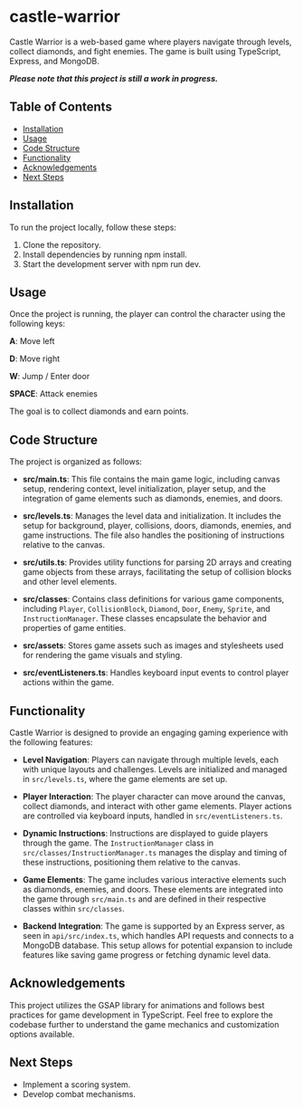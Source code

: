# castle-warrior
Castle Warrior is a web-based game where players navigate through levels, collect diamonds, and fight enemies. The game is built using TypeScript, Express, and MongoDB.

***Please note that this project is still a work in progress.***

## Table of Contents

- [Installation](#installation)
- [Usage](#usage)
- [Code Structure](#code-structure)
- [Functionality](#functionality)
- [Acknowledgements](#acknowledgements)
- [Next Steps](#next-steps)

## Installation
To run the project locally, follow these steps:
 1. Clone the repository.
 2. Install dependencies by running npm install.
 3. Start the development server with npm run dev.

## Usage
Once the project is running, the player can control the character using the following keys:

**A**: Move left

**D**: Move right

**W**: Jump / Enter door

**SPACE**: Attack enemies

The goal is to collect diamonds and earn points.

## Code Structure
The project is organized as follows:

- **src/main.ts**: This file contains the main game logic, including canvas setup, rendering context, level initialization, player setup, and the integration of game elements such as diamonds, enemies, and doors.

- **src/levels.ts**: Manages the level data and initialization. It includes the setup for background, player, collisions, doors, diamonds, enemies, and game instructions. The file also handles the positioning of instructions relative to the canvas.

- **src/utils.ts**: Provides utility functions for parsing 2D arrays and creating game objects from these arrays, facilitating the setup of collision blocks and other level elements.

- **src/classes**: Contains class definitions for various game components, including `Player`, `CollisionBlock`, `Diamond`, `Door`, `Enemy`, `Sprite`, and `InstructionManager`. These classes encapsulate the behavior and properties of game entities.

- **src/assets**: Stores game assets such as images and stylesheets used for rendering the game visuals and styling.

- **src/eventListeners.ts**: Handles keyboard input events to control player actions within the game.

## Functionality
Castle Warrior is designed to provide an engaging gaming experience with the following features:

- **Level Navigation**: Players can navigate through multiple levels, each with unique layouts and challenges. Levels are initialized and managed in `src/levels.ts`, where the game elements are set up.

- **Player Interaction**: The player character can move around the canvas, collect diamonds, and interact with other game elements. Player actions are controlled via keyboard inputs, handled in `src/eventListeners.ts`.

- **Dynamic Instructions**: Instructions are displayed to guide players through the game. The `InstructionManager` class in `src/classes/InstructionManager.ts` manages the display and timing of these instructions, positioning them relative to the canvas.

- **Game Elements**: The game includes various interactive elements such as diamonds, enemies, and doors. These elements are integrated into the game through `src/main.ts` and are defined in their respective classes within `src/classes`.

- **Backend Integration**: The game is supported by an Express server, as seen in `api/src/index.ts`, which handles API requests and connects to a MongoDB database. This setup allows for potential expansion to include features like saving game progress or fetching dynamic level data.

## Acknowledgements
This project utilizes the GSAP library for animations and follows best practices for game development in TypeScript.
Feel free to explore the codebase further to understand the game mechanics and customization options available.

## Next Steps
- Implement a scoring system.
- Develop combat mechanisms.